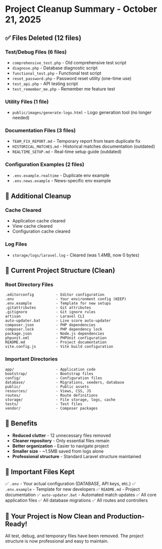# Project Cleanup Summary - October 21, 2025

## ✅ Files Deleted (12 files)

### Test/Debug Files (6 files)
- `comprehensive_test.php` - Old comprehensive test script
- `diagnose.php` - Database diagnostic script
- `functional_test.php` - Functional test script
- `reset_password.php` - Password reset utility (one-time use)
- `test_api.php` - API testing script
- `test_remember_me.php` - Remember me feature test

### Utility Files (1 file)
- `public/images/generate-logo.html` - Logo generation tool (no longer needed)

### Documentation Files (3 files)
- `TEAM_FIX_REPORT.md` - Temporary report from team duplicate fix
- `HISTORICAL_MATCHES.md` - Historical matches documentation (outdated)
- `REALTIME_SETUP.md` - Real-time setup guide (outdated)

### Configuration Examples (2 files)
- `.env.example.realtime` - Duplicate env example
- `.env.news.example` - News-specific env example

## 🧹 Additional Cleanup

### Cache Cleared
- Application cache cleared
- View cache cleared
- Configuration cache cleared

### Log Files
- `storage/logs/laravel.log` - Cleared (was 1.4MB, now 0 bytes)

## 📁 Current Project Structure (Clean)

### Root Directory Files
```
.editorconfig          - Editor configuration
.env                   - Your environment config (KEEP)
.env.example           - Template for new setups
.gitattributes         - Git attributes
.gitignore             - Git ignore rules
artisan                - Laravel CLI
auto-updater.bat       - Live score auto-updater
composer.json          - PHP dependencies
composer.lock          - PHP dependency lock
package.json           - Node.js dependencies
phpunit.xml            - PHPUnit configuration
README.md              - Project documentation
vite.config.js         - Vite build configuration
```

### Important Directories
```
app/                   - Application code
bootstrap/             - Bootstrap files
config/                - Configuration files
database/              - Migrations, seeders, database
public/                - Public assets
resources/             - Views, CSS, JS
routes/                - Route definitions
storage/               - File storage, logs, cache
tests/                 - Test files
vendor/                - Composer packages
```

## 🎯 Benefits

- **Reduced clutter** - 12 unnecessary files removed
- **Cleaner repository** - Only essential files remain
- **Better organization** - Easier to navigate project
- **Smaller size** - ~1.5MB saved from logs alone
- **Professional structure** - Standard Laravel structure maintained

## 📌 Important Files Kept

✅ `.env` - Your actual configuration (DATABASE, API keys, etc.)
✅ `.env.example` - Template for new developers
✅ `README.md` - Project documentation
✅ `auto-updater.bat` - Automated match updates
✅ All core application files
✅ All database migrations
✅ All routes and controllers

## 🚀 Your Project is Now Clean and Production-Ready!

All test, debug, and temporary files have been removed. The project structure is now professional and easy to maintain.
